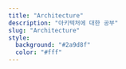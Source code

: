 ```yaml
---
title: "Architecture"
description: "아키텍처에 대한 공부"
slug: "Architecture"
style:
  background: "#2a9d8f"
  color: "#fff"
---
```

